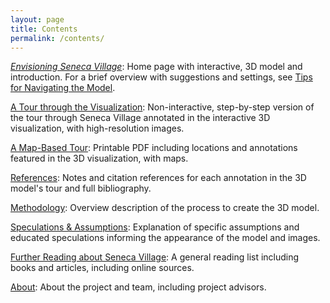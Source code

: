 ```yaml
---
layout: page
title: Contents
permalink: /contents/
---
```


[*Envisioning Seneca Village*](/index): Home page with interactive, 3D model and introduction. For a brief overview with suggestions and settings, see [Tips for Navigating the Model](/tips).  

[A Tour through the Visualization](/tour): Non-interactive, step-by-step version of the tour through Seneca Village annotated in the interactive 3D visualization, with high-resolution images.

[A Map-Based Tour](/pdf/ESV.pdf): Printable PDF including locations and annotations featured in the 3D visualization, with maps. 

[References](/references): Notes and citation references for each annotation in the 3D model's tour and full bibliography.  

[Methodology](/methodology): Overview description of the process to create the 3D model.

[Speculations & Assumptions](/speculations): Explanation of specific assumptions and educated speculations informing the appearance of the model and images.

[Further Reading about Seneca Village](/readings): A general reading list including books and articles, including online sources.  

[About](/about): About the project and team, including project advisors.


